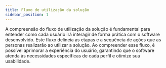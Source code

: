 ```yaml
---
title: Fluxo de utilização da solução
sidebar_position: 1
---
```


A compreensão do fluxo de utilização da solução é fundamental para entender como cada usuário irá interagir de forma prática com o software desenvolvido. Este fluxo delineia as etapas e a sequência de ações que as personas realizarão ao utilizar a solução. Ao compreender esse fluxo, é possível aprimorar a experiência do usuário, garantindo que o software atenda às necessidades específicas de cada perfil e otimize sua usabilidade.

